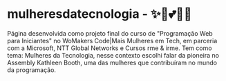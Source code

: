 # mulheresdatecnologia - ✨💪💕🤞🌹

Página desenvolvida como projeto final do curso de "Programação Web para Iniciantes" no WoMakers Code|Mais Mulheres em Tech, em parceria com a Microsoft, NTT Global Networks e Cursos rme & irme. Tem como tema: Mulheres da Tecnologia, nesse contexto escolhi falar da pioneira no Assembly Kathleen Booth, uma das mulheres que contribuíram no mundo da programação.

